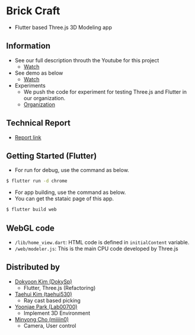 # Brick Craft

 - Flutter based Three.js 3D Modeling app

## Information
 - See our full description throuth the Youtube for this project
    - [Watch](https://www.youtube.com/watch?v=q-H44HPy658)
 - See demo as below
    - [Watch](https://youtu.be/q-H44HPy658?t=91)
 - Experiments
    - We push the code for experiment for testing Three.js and Flutter in our organization.
    - [Organization](https://github.com/GC212CG)

## Technical Report
 - [Report link](https://github.com/GC212CG/brickcraft/tree/master/documents)

## Getting Started (Flutter)
 - For run for debug, use the command as below.
 ```bash
 $ flutter run -d chrome
 ```
 
 - For app building, use the command as below.
 - You can get the stataic page of this app.
 ```bash
 $ flutter build web
 ```

## WebGL code 
 - `/lib/home_view.dart`: HTML code is defined in `initialContent` variable.
 - `/web/modeler.js`: This is the main CPU code developed by Three.js

## Distributed by
 - [Dokyoon Kim (DokySp)](https://github.com/dokysp)
    - Flutter, Three.js (Refactoring)
 - [Taehui Kim (taehui530)](https://github.com/taehui530)
    - Ray cast based picking
 - [Yoonjae Park (Lab00700)](https://github.com/Lab00700)
    - Implement 3D Environment
 - [Minyong Cho (miiiin0)](https://github.com/miiiin0)
    - Camera, User control
 
